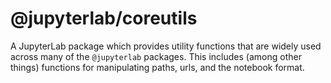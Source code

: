 # @jupyterlab/coreutils

A JupyterLab package which provides utility functions that are widely used across many
of the `@jupyterlab` packages. This includes (among other things) functions for manipulating paths, urls, and the notebook format.
